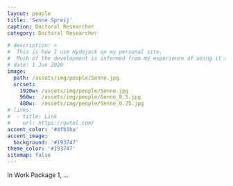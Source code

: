 ```yaml
---
layout: people
title: 'Senne Spreij'
caption: Doctoral Researcher
category: Doctoral Researcher

# description: >
#  This is how I use Hydejack on my personal site. 
#  Much of the development is informed from my experience of using it myself, creating a tight feedback loop.
# date: 1 Jun 2020
image: 
  path: /assets/img/people/Senne.jpg
  srcset: 
    1920w: /assets/img/people/Senne.jpg
    960w:  /assets/img/people/Senne_0.5.jpg
    480w:  /assets/img/people/Senne_0.25.jpg
# links:
#  - title: Link
#    url: https://qwtel.com/
accent_color: '#4fb1ba'
accent_image:
  background: '#193747'
theme_color: '#193747'
sitemap: false
---
```


In Work Package 1, ...



